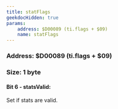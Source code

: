 ```yaml
---
title: statFlags
geekdocHidden: true
params:
    address: $D00089 (ti.flags + $09)
    name: statFlags
---
```


### Address: $D00089 (ti.flags + $09)

### Size: 1 byte

#### Bit 6 - statsValid:
Set if stats are valid.
